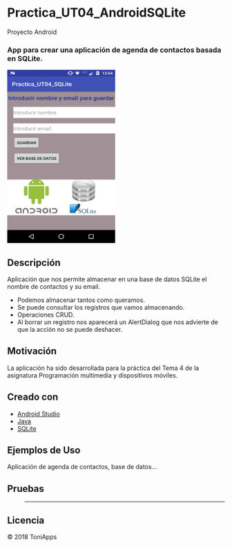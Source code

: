 # Practica_UT04_AndroidSQLite
Proyecto Android

### App para crear una aplicación de agenda de contactos basada en SQLite.


<img src="https://github.com/Antonio1138/Practica_UT04_AndroidSQLite/blob/master/portada.png" width="250px" height="400px" />

## Descripción

Aplicación que nos permite almacenar en una base de datos SQLite el nombre de contactos y su email.
- Podemos almacenar tantos como queramos.
- Se puede consultar los registros que vamos almacenando.
- Operaciones CRUD.
- Al borrar un registro nos aparecerá un AlertDialog que nos advierte de que la acción no se puede deshacer.

## Motivación
La aplicación ha sido desarrollada para la práctica del Tema 4 de la asignatura Programación multimedia y dispositivos móviles.

## Creado con
- [Android Studio](https://developer.android.com/studio/)
- [Java](https://www.java.com/es/download/)
- [SQLite](https://www.sqlite.org/index.html)


## Ejemplos de Uso
Aplicación de agenda de contactos, base de datos...

## Pruebas
>------


## Licencia
:copyright: 2018 ToniApps
